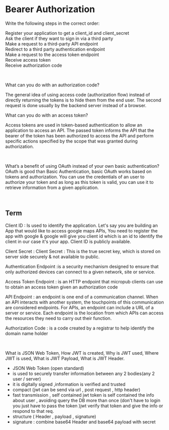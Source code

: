 # Bearer Authorization

Write the following steps in the correct order:

Register your application to get a client_id and client_secret <br>
Ask the client if they want to sign in via a third party <br>
Make a request to a third-party API endpoint <br>
Redirect to a third party authentication endpoint <br>
Make a request to the access token endpoint <br>
Receive access token <br>
Receive authorization code <br>

<br>

What can you do with an authorization code?

The general idea of using access code (authorization flow) instead of directly returning the tokens is to hide them from the end user. The second request is done usually by the backend server instead of a browser.
<br>

What can you do with an access token?

Access tokens are used in token-based authentication to allow an application to access an API. The passed token informs the API that the bearer of the token has been authorized to access the API and perform specific actions specified by the scope that was granted during authorization.


<br>

What’s a benefit of using OAuth instead of your own basic authentication?
OAuth is good than Basic Authentication,  basic OAuth works based on tokens and authorization. You can use the credentials of an user to authorize your token and as long as this token is valid, you can use it to retrieve information from a given application.

<br>

##  Term

Client ID :  Is used to identify the application. Let's say you are building an App that would like to access google maps APIs, You need to register the app with google & google will give you client id which is an id to identify the client in our case it's your app. Client ID is publicly available. 

Client Secret : Client Secret : This is the true secret key, which is stored on server side securely & not available to public.

Authentication Endpoint :is a security mechanism designed to ensure that only authorized devices can connect to a given network, site or service.

Access Token Endpoint : is an HTTP endpoint that micropub clients can use to obtain an access token given an authorization code

API Endpoint : an endpoint is one end of a communication channel. When an API interacts with another system, the touchpoints of this communication are considered endpoints. For APIs, an endpoint can include a URL of a server or service. Each endpoint is the location from which APIs can access the resources they need to carry out their function.

Authorization Code : is a code created by a registrar to help identify the domain name holder

<br>

What is JSON Web Token, How JWT is created, Why is JWT used, Where JWT is used, What is JWT Payload, What is JWT Header.

* JSON Web Token (open standard)
* is used to securely transfer information between any 2 bodies(any 2 user / server)
* it is digitally signed ,information is verified and trusted 
* compact (jwt can be send via url , post request , http header)
* fast transmission  , self contained jwt token is self contained the info about user , avoiding query the DB more than once (don't have to login you just have to pass the token )jwt verify that token and give the info or respond to that req.
* structure ( Header , payload , signature)
* signature : combine base64 Header and base64 payload with secret




